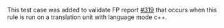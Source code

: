 This test case was added to validate FP report [#319](https://github.com/github/codeql-coding-standards/issues/319) that occurs when this rule is run on a translation unit with language mode c++.